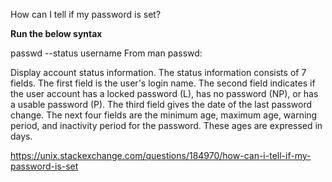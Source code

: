 How can I tell if my password is set?

**Run the below syntax**

passwd --status username
From man passwd:

Display account status information. The status information consists of 7 fields. The first field is the user's login name. The second field indicates if the user account has a locked password (L), has no password (NP), or has a usable password (P). The third field gives the date of the last password change. The next four fields are the minimum age, maximum age, warning period, and inactivity period for the password. These ages are expressed in days.


[https://unix.stackexchange.com/questions/184970/how-can-i-tell-if-my-password-is-set ](https://unix.stackexchange.com/questions/184970/how-can-i-tell-if-my-password-is-set )